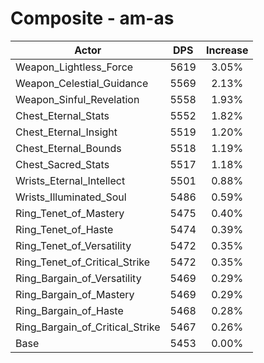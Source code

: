 # Composite - am-as
| Actor | DPS | Increase |
|---|:---:|:---:|
|Weapon_Lightless_Force|5619|3.05%|
|Weapon_Celestial_Guidance|5569|2.13%|
|Weapon_Sinful_Revelation|5558|1.93%|
|Chest_Eternal_Stats|5552|1.82%|
|Chest_Eternal_Insight|5519|1.20%|
|Chest_Eternal_Bounds|5518|1.19%|
|Chest_Sacred_Stats|5517|1.18%|
|Wrists_Eternal_Intellect|5501|0.88%|
|Wrists_Illuminated_Soul|5486|0.59%|
|Ring_Tenet_of_Mastery|5475|0.40%|
|Ring_Tenet_of_Haste|5474|0.39%|
|Ring_Tenet_of_Versatility|5472|0.35%|
|Ring_Tenet_of_Critical_Strike|5472|0.35%|
|Ring_Bargain_of_Versatility|5469|0.29%|
|Ring_Bargain_of_Mastery|5469|0.29%|
|Ring_Bargain_of_Haste|5468|0.28%|
|Ring_Bargain_of_Critical_Strike|5467|0.26%|
|Base|5453|0.00%|

